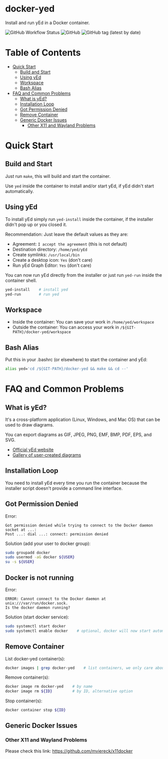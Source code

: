 # docker-yed

Install and run yEd in a Docker container.

![GitHub Workflow Status](https://img.shields.io/github/actions/workflow/status/alexazon/docker-yed/build.yml)
![GitHub](https://img.shields.io/github/license/alexazon/docker-yed)
![GitHub tag (latest by date)](https://img.shields.io/github/v/tag/alexazon/docker-yed)

# Table of Contents

- [Quick Start](#quick-start)
  - [Build and Start](#build-and-start)
  - [Using yEd](#using-yed)
  - [Workspace](#workspace)
  - [Bash Alias](#bash-alias)
- [FAQ and Common Problems](#faq-and-common-problems)
  - [What is yEd?](#what-is-yed)
  - [Installation Loop](#installation-loop)
  - [Got Permission Denied](#got-permission-denied)
  - [Remove Container](#remove-container)
  - [Generic Docker Issues](#generic-docker-issues)
    - [Other X11 and Wayland Problems](#other-x11-and-wayland-problems)

# Quick Start

## Build and Start

Just run ```make```, this will build and start the container.

Use ```yed``` inside the container to install and/or start yEd, if yEd didn't start automatically.

## Using yEd

To install yEd simply run ```yed-install``` inside the container, if the installer didn't pop up or you closed it.

Recommendation: Just leave the default values as they are:

- Agreement: ```I accept the agreement``` (this is not default)
- Destination directory: ```/home/yed/yEd```
- Create symlinks: ```/usr/local/bin```
- Create a desktop icon: ```Yes``` (don't care)
- Run yEd Graph Editor: ```Yes``` (don't care)

You can now run yEd directly from the installer or just run ```yed-run``` inside the container shell.

```bash
yed-install    # install yed
yed-run        # run yed
```

## Workspace

- Inside the container: You can save your work in ```/home/yed/workspace```
- Outside the container: You can access your work in ```/${GIT-PATH}/docker-yed/workspace```

## Bash Alias

Put this in your .bashrc (or elsewhere) to start the container and yEd:

```bash
alias yed='cd /${GIT-PATH}/docker-yed && make && cd --'
```

# FAQ and Common Problems

## What is yEd?

It's a cross-platform application (Linux, Windows, and Mac OS) that can be used to draw diagrams.

You can export diagrams as GIF, JPEG, PNG, EMF, BMP, PDF, EPS, and SVG.

- [Official yEd website](https://www.yworks.com/products/yed)
- [Gallery of user-created diagrams](https://www.yworks.com/products/yed/gallery)

## Installation Loop

You need to install yEd every time you run the container because the installer script doesn't provide a command line interface.

## Got Permission Denied

Error:

```
Got permission denied while trying to connect to the Docker daemon socket at ...:
Post ...: dial ...: connect: permission denied
```

Solution (add your user to docker group):

```bash
sudo groupadd docker
sudo usermod -aG docker ${USER}
su -s ${USER}
```

## Docker is not running

Error:

```
ERROR: Cannot connect to the Docker daemon at unix:///var/run/docker.sock.
Is the docker daemon running?
```

Solution (start docker service):

```bash
sudo systemctl start docker
sudo systemctl enable docker    # optional, docker will now start automatically
```

## Remove Container

List docker-yed container(s):

```bash
docker images | grep docker-yed    # list containers, we only care about docker-yed container(s)
```

Remove container(s):

```bash
docker image rm docker-yed    # by name
docker image rm ${ID}         # by ID, alternative option
```

Stop container(s):

```bash
docker container stop ${ID}
```

## Generic Docker Issues

### Other X11 and Wayland Problems

Please check this link: https://github.com/mviereck/x11docker
